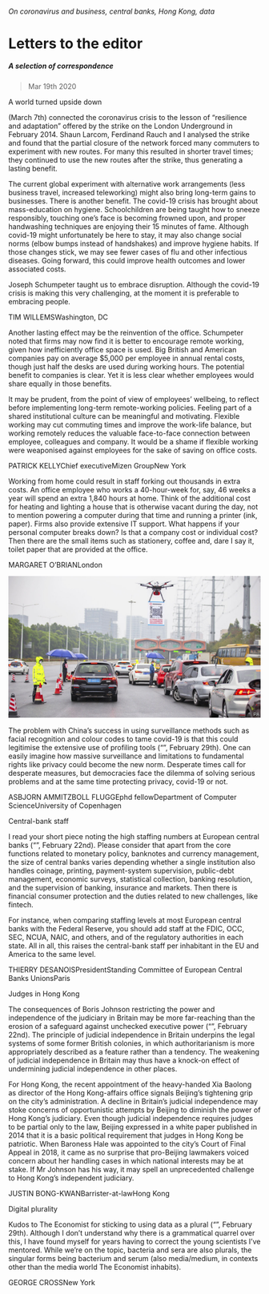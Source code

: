 ###### On coronavirus and business, central banks, Hong Kong, data

# Letters to the editor 

##### A selection of correspondence 

> Mar 19th 2020 


A world turned upside down

(March 7th) connected the coronavirus crisis to the lesson of “resilience and adaptation” offered by the strike on the London Underground in February 2014. Shaun Larcom, Ferdinand Rauch and I analysed the strike and found that the partial closure of the network forced many commuters to experiment with new routes. For many this resulted in shorter travel times; they continued to use the new routes after the strike, thus generating a lasting benefit.


The current global experiment with alternative work arrangements (less business travel, increased teleworking) might also bring long-term gains to businesses. There is another benefit. The covid-19 crisis has brought about mass-education on hygiene. Schoolchildren are being taught how to sneeze responsibly, touching one’s face is becoming frowned upon, and proper handwashing techniques are enjoying their 15 minutes of fame. Although covid-19 might unfortunately be here to stay, it may also change social norms (elbow bumps instead of handshakes) and improve hygiene habits. If those changes stick, we may see fewer cases of flu and other infectious diseases. Going forward, this could improve health outcomes and lower associated costs.

Joseph Schumpeter taught us to embrace disruption. Although the covid-19 crisis is making this very challenging, at the moment it is preferable to embracing people.

TIM WILLEMSWashington,  DC

Another lasting effect may be the reinvention of the office. Schumpeter noted that firms may now find it is better to encourage remote working, given how inefficiently office space is used. Big British and American companies pay on average $5,000 per employee in annual rental costs, though just half the desks are used during working hours. The potential benefit to companies is clear. Yet it is less clear whether employees would share equally in those benefits.

It may be prudent, from the point of view of employees’ wellbeing, to reflect before implementing long-term remote-working policies. Feeling part of a shared institutional culture can be meaningful and motivating. Flexible working may cut commuting times and improve the work-life balance, but working remotely reduces the valuable face-to-face connection between employee, colleagues and company. It would be a shame if flexible working were weaponised against employees for the sake of saving on office costs.

PATRICK KELLYChief executiveMizen GroupNew York

Working from home could result in staff forking out thousands in extra costs. An office employee who works a 40-hour-week for, say, 46 weeks a year will spend an extra 1,840 hours at home. Think of the additional cost for heating and lighting a house that is otherwise vacant during the day, not to mention powering a computer during that time and running a printer (ink, paper). Firms also provide extensive IT support. What happens if your personal computer breaks down? Is that a company cost or individual cost? Then there are the small items such as stationery, coffee and, dare I say it, toilet paper that are provided at the office.

MARGARET O’BRIANLondon

![image](images/20200229_CNP002.jpg) 


The problem with China’s success in using surveillance methods such as facial recognition and colour codes to tame covid-19 is that this could legitimise the extensive use of profiling tools (“”, February 29th). One can easily imagine how massive surveillance and limitations to fundamental rights like privacy could become the new norm. Desperate times call for desperate measures, but democracies face the dilemma of solving serious problems and at the same time protecting privacy, covid-19 or not.

ASBJORN AMMITZBOLL FLUGGEphd fellowDepartment of Computer ScienceUniversity of Copenhagen


Central-bank staff

I read your short piece noting the high staffing numbers at European central banks (“”, February 22nd). Please consider that apart from the core functions related to monetary policy, banknotes and currency management, the size of central banks varies depending whether a single institution also handles coinage, printing, payment-system supervision, public-debt management, economic surveys, statistical collection, banking resolution, and the supervision of banking, insurance and markets. Then there is financial consumer protection and the duties related to new challenges, like fintech.

For instance, when comparing staffing levels at most European central banks with the Federal Reserve, you should add staff at the FDIC, OCC, SEC, NCUA, NAIC, and others, and of the regulatory authorities in each state. All in all, this raises the central-bank staff per inhabitant in the EU and America to the same level.

THIERRY DESANOISPresidentStanding Committee of European Central Banks UnionsParis


Judges in Hong Kong

The consequences of Boris Johnson restricting the power and independence of the judiciary in Britain may be more far-reaching than the erosion of a safeguard against unchecked executive power (“”, February 22nd). The principle of judicial independence in Britain underpins the legal systems of some former British colonies, in which authoritarianism is more appropriately described as a feature rather than a tendency. The weakening of judicial independence in Britain may thus have a knock-on effect of undermining judicial independence in other places.

For Hong Kong, the recent appointment of the heavy-handed Xia Baolong as director of the Hong Kong-affairs office signals Beijing’s tightening grip on the city’s administration. A decline in Britain’s judicial independence may stoke concerns of opportunistic attempts by Beijing to diminish the power of Hong Kong’s judiciary. Even though judicial independence requires judges to be partial only to the law, Beijing expressed in a white paper published in 2014 that it is a basic political requirement that judges in Hong Kong be patriotic. When Baroness Hale was appointed to the city’s Court of Final Appeal in 2018, it came as no surprise that pro-Beijing lawmakers voiced concern about her handling cases in which national interests may be at stake. If Mr Johnson has his way, it may spell an unprecedented challenge to Hong Kong’s independent judiciary.

JUSTIN BONG-KWANBarrister-at-lawHong Kong


Digital plurality

Kudos to The Economist for sticking to using data as a plural (“”, February 29th). Although I don’t understand why there is a grammatical quarrel over this, I have found myself for years having to correct the young scientists I’ve mentored. While we’re on the topic, bacteria and sera are also plurals, the singular forms being bacterium and serum (also media/medium, in contexts other than the media world The Economist inhabits).

GEORGE CROSSNew York

